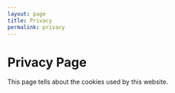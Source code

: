 ```yaml
---
layout: page
title: Privacy
permalink: privacy
---
```

# Privacy Page

This page tells about the cookies used by this website.
